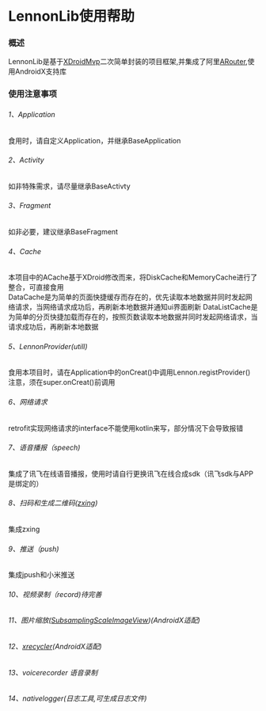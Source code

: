 # **LennonLib**使用帮助
### 概述
LennonLib是基于[XDroidMvp](https://github.com/limedroid/XDroidMvp)二次简单封装的项目框架,并集成了阿里[ARouter](https://github.com/alibaba/ARouter),使用AndroidX支持库
### 使用注意事项
###### 1、Application
食用时，请自定义Application，并继承BaseApplication
###### 2、Activity
如非特殊需求，请尽量继承BaseActivty
###### 3、Fragment
如非必要，建议继承BaseFragment
###### 4、Cache
本项目中的ACache基于XDroid修改而来，将DiskCache和MemoryCache进行了整合，可直接食用  
DataCache是为简单的页面快捷缓存而存在的，优先读取本地数据并同时发起网络请求，当网络请求成功后，再刷新本地数据并通知ui界面刷新
DataListCache是为简单的分页快捷加载而存在的，按照页数读取本地数据并同时发起网络请求，当请求成功后，再刷新本地数据
###### 5、LennonProvider(utill)
食用本项目时，请在Application中的onCreat()中调用Lennon.registProvider()  
注意，须在super.onCreat()前调用
###### 6、网络请求
retrofit实现网络请求的interface不能使用kotlin来写，部分情况下会导致报错
###### 7、语音播报（speech)
集成了讯飞在线语音播报，使用时请自行更换讯飞在线合成sdk（讯飞sdk与APP是绑定的）
###### 8、扫码和生成二维码([zxing](https://github.com/zxing/zxing))
集成zxing
###### 9、推送（push)
集成jpush和小米推送
###### 10、视频录制（record)待完善

###### 11、图片缩放([SubsamplingScaleImageView](https://github.com/davemorrissey/subsampling-scale-image-view))(AndroidX适配)

###### 12、[xrecycler](https://github.com/limedroid/ARecyclerView)(AndroidX适配)

###### 13、voicerecorder 语音录制

###### 14、nativelogger(日志工具,可生成日志文件)